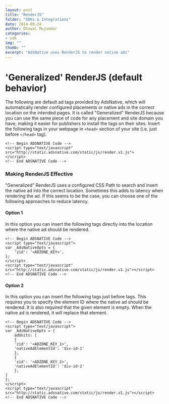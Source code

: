 ```yaml
---
layout: post
title: "RenderJS"
folder: "SDKs & Integrations"
date: 2014-09-24
author: Dhawal Mujumdar
categories: 
- sdk 
img: ""
thumb: ""
excerpt: "AdsNative uses RenderJS to render native ads"
---
```

# **'Generalized' RenderJS** (default behavior)

The following are default ad tags provided by AdsNative, which will automatically render configured placements or native ads in the correct location on the intended pages. It is called "Generalized" RenderJS because you can use the same piece of code for any placement and site domain you have, making it easier for publishers to install the tags on their sites. Insert the following tags in your webpage in `<head>` section of your site (i.e. just before `</head>` tag).


```
<!-- Begin ADSNATIVE Code -->
<script type="text/javascript" src="http://static.adsnative.com/static/js/render.v1.js">
</script>
<!-- End ADSNATIVE Code -->
```

### Making RenderJS Effective

"Generalized" RenderJS uses a configured CSS Path to search and insert the native ad into the correct location. Sometimes this adds to latency when rendering the ad. If this seems to be the case, you can choose one of the following approaches to reduce  latency.

#### Option 1

In this option you can insert the following tags directly into the location where the native ad should be rendered.

```
<!-- Begin ADSNATIVE Code -->
<script type="text/javascript">
var _AdsNativeOpts = {
	'zid': '<ADZONE_KEY>',
};
</script>
<script type="text/javascript" src="http://static.adsnative.com/static/js/render.v1.js"></script>
<!-- End ADSNATIVE Code -->
```

#### Option 2

In this option you can insert the following tags just before </body> tags. This requires you to specify the element ID where the native ad should be rendered. It is also required that the given element is empty. When the native ad is rendered, it will replace that element.


````
<!-- Begin ADSNATIVE Code -->
<script type="text/javascript">
var _AdsNativeOpts = {
    adUnits: [
	{
	'zid': '<ADZONE_KEY_1>',
	'nativeAdElementId': 'div-id-1'
	},
	{
	'zid': '<ADZONE_KEY_2>',
	'nativeAdElementId': 'div-id-2'
	},
]
};
</script>
<script type="text/javascript" src="http://static.adsnative.com/static/js/render.v1.js"></script>
<!-- End ADSNATIVE Code -->
````

